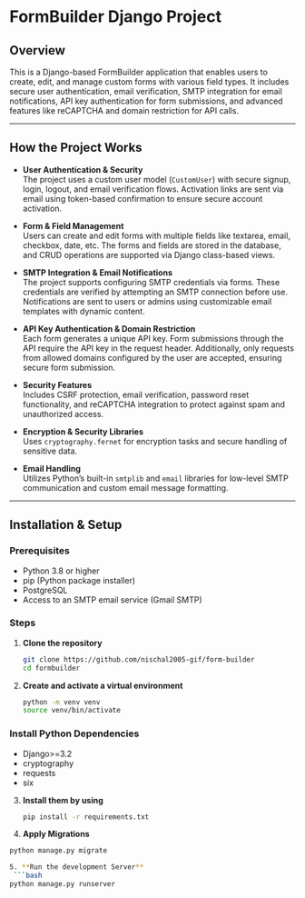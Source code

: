 # FormBuilder Django Project

## Overview

This is a Django-based FormBuilder application that enables users to create, edit, and manage custom forms with various field types. It includes secure user authentication, email verification, SMTP integration for email notifications, API key authentication for form submissions, and advanced features like reCAPTCHA and domain restriction for API calls.

---

## How the Project Works

- **User Authentication & Security**  
  The project uses a custom user model (`CustomUser`) with secure signup, login, logout, and email verification flows. Activation links are sent via email using token-based confirmation to ensure secure account activation.

- **Form & Field Management**  
  Users can create and edit forms with multiple fields like textarea, email, checkbox, date, etc. The forms and fields are stored in the database, and CRUD operations are supported via Django class-based views.

- **SMTP Integration & Email Notifications**  
  The project supports configuring SMTP credentials via forms. These credentials are verified by attempting an SMTP connection before use. Notifications are sent to users or admins using customizable email templates with dynamic content.

- **API Key Authentication & Domain Restriction**  
  Each form generates a unique API key. Form submissions through the API require the API key in the request header. Additionally, only requests from allowed domains configured by the user are accepted, ensuring secure form submission.

- **Security Features**  
  Includes CSRF protection, email verification, password reset functionality, and reCAPTCHA integration to protect against spam and unauthorized access.

- **Encryption & Security Libraries**  
  Uses `cryptography.fernet` for encryption tasks and secure handling of sensitive data.

- **Email Handling**  
  Utilizes Python’s built-in `smtplib` and `email` libraries for low-level SMTP communication and custom email message formatting.

---

## Installation & Setup

### Prerequisites

- Python 3.8 or higher
- pip (Python package installer)
- PostgreSQL
- Access to an SMTP email service (Gmail SMTP)

### Steps

1. **Clone the repository**

   ```bash
   git clone https://github.com/nischal2005-gif/form-builder
   cd formbuilder

2. **Create and activate a virtual environment**
   ```bash
   python -m venv venv
   source venv/bin/activate   


### Install Python Dependencies

- Django>=3.2
- cryptography
- requests
- six

3. **Install them by using**
   ```bash
   pip install -r requirements.txt

4. **Apply Migrations**
  ```bash
  python manage.py migrate

5. **Run the development Server**
   ```bash
  python manage.py runserver 

